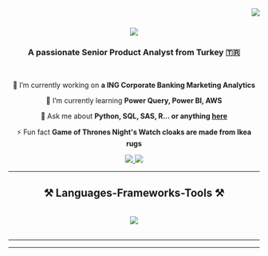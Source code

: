 <img align="right" src="https://visitor-badge.laobi.icu/badge?page_id=salesp07.salesp07" />

<h1 align="center">
    <img src="https://readme-typing-svg.herokuapp.com/?font=Righteous&size=35&center=true&vCenter=true&width=500&height=70&duration=4000&lines=Hi+There!+👋;+I'm+Ali+Altintas!;" />
</h1>

<h3 align="center">A passionate Senior Product Analyst from Turkey 🇹🇷</h3>

<br/>

<div align="center">
 
 🔭 I’m currently working on **a ING Corporate Banking Marketing Analytics**
 
 🌱 I’m currently learning **Power Query, Power BI, AWS**

💬 Ask me about **Python, SQL, SAS, R... or anything [here](https://github.com/alialtintass/alialtintass/issues)**

⚡ Fun fact **Game of Thrones Night's Watch cloaks are made from Ikea rugs**

 </div>
 
<div align="center"> 
  <a href="mailto:alialtintas@yahoo.com">
    <img src="https://img.shields.io/badge/Gmail-333333?style=for-the-badge&logo=gmail&logoColor=red" />
  </a>
  <a href="https://www.linkedin.com/in/ali-alt%C4%B1nta%C5%9F-033845b7/" target="_blank">
    <img src="https://img.shields.io/badge/LinkedIn-0077B5?style=for-the-badge&logo=linkedin&logoColor=white" target="_blank" />
  </a>
</div>

 <hr/>
 
<h2 align="center">⚒️ Languages-Frameworks-Tools ⚒️</h2>
<br/>
<div align="center">
    <img src="https://skillicons.dev/icons?i=python,mongodb,c,mysql,R" /><br>
</div>

<br/>
<hr/>


<hr/>




